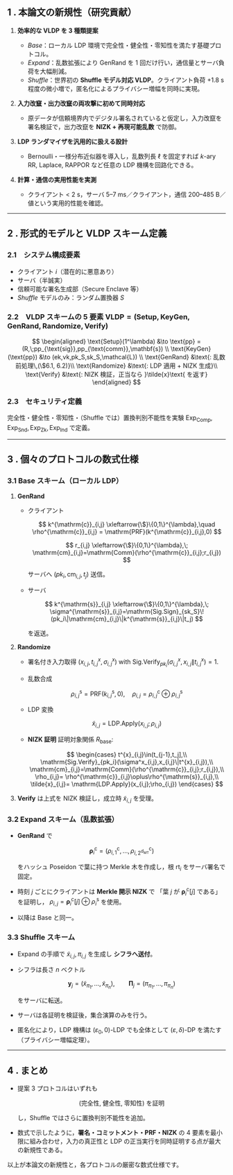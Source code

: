 ## 1 . 本論文の新規性（研究貢献）

1. **効率的な VLDP を 3 種類提案**

   * *Base*：ローカル LDP 環境で完全性・健全性・零知性を満たす基礎プロトコル。
   * *Expand*：乱数拡張により GenRand を 1 回だけ行い，通信量とサーバ負荷を大幅削減。
   * *Shuffle*：世界初の **Shuffle モデル対応 VLDP**。クライアント負荷 +1.8 s 程度の微小増で，匿名化によるプライバシー増幅を同時に実現。

2. **入力改竄・出力改竄の両攻撃に初めて同時対応**

   * 原データが信頼境界内でデジタル署名されていると仮定し，入力改竄を署名検証で，出力改竄を **NIZK + 再現可能乱数** で防御。

3. **LDP ランダマイザを汎用的に扱える設計**

   * Bernoulli・一様分布近似器を導入し，乱数列長 ℓ を固定すれば $k$-ary RR, Laplace, RAPPOR など任意の LDP 機構を回路化できる。

4. **計算・通信の実用性能を実測**

   * クライアント < 2 s，サーバ 5–7 ms／クライアント，通信 200–485 B／値という実用的性能を確認。

---

## 2 . 形式的モデルと VLDP スキーム定義

### 2.1　システム構成要素

* クライアント $i$（潜在的に悪意あり）
* サーバ（半誠実）
* 信頼可能な署名生成部（Secure Enclave 等）
* *Shuffle* モデルのみ：ランダム置換器 $S$

### 2.2　VLDP スキームの 5 要素 $\mathsf{VLDP} = (\text{Setup},\text{KeyGen},\text{GenRand},\text{Randomize},\text{Verify})$&#x20;

$$
\begin{aligned}
\text{Setup}(1^\lambda) &\to \text{pp} = (R,\;pp_{\text{sig}},pp_{\text{comm}},\mathbf{s}) \\
\text{KeyGen}(\text{pp}) &\to (ek,vk,pk_S,sk_S,\mathcal{L}) \\
\text{GenRand} &\text{: 乱数前処理\,(\$6.1, 6.2)}\\
\text{Randomize} &\text{: LDP 適用 + NIZK 生成}\\
\text{Verify} &\text{: NIZK 検証，正当なら }\tilde{x}\text{ を返す}
\end{aligned}
$$

### 2.3　セキュリティ定義

完全性・健全性・零知性・（Shuffle では）置換判別不能性を実験 $\textsf{Exp}_{\mathrm{Comp}},\textsf{Exp}_{\mathrm{Snd}},\textsf{Exp}_{\mathrm{Zk}},\textsf{Exp}_{\mathrm{Ind}}$ で定義。

---

## 3 . 個々のプロトコルの数式仕様

### 3.1  Base スキーム（ローカル LDP）

1. **GenRand**

   * クライアント

     $$
       k^{\mathrm{c}}_{i,j} \xleftarrow{\$}\{0,1\}^{\lambda},\quad
       \rho^{\mathrm{c}}_{i,j} = \mathrm{PRF}(k^{\mathrm{c}}_{i,j},0)
     $$

     $$
       r_{i,j} \xleftarrow{\$}\{0,1\}^{\lambda},\;
       \mathrm{cm}_{i,j}=\mathrm{Comm}(\rho^{\mathrm{c}}_{i,j};r_{i,j})
     $$

     サーバへ $(pk_i,\mathrm{cm}_{i,j},t_j)$ 送信。
   * サーバ

     $$
       k^{\mathrm{s}}_{i,j} \xleftarrow{\$}\{0,1\}^{\lambda},\;
       \sigma^{\mathrm{s}}_{i,j}=\mathrm{Sig.Sign}_{sk_S}\!(pk_i\|\mathrm{cm}_{i,j}\|k^{\mathrm{s}}_{i,j}\|t_j)
     $$

     を返送。

2. **Randomize**

   * 署名付き入力取得
     $(x_{i,j},t^{x}_{i,j},\sigma^x_{i,j})$ with
     $\mathrm{Sig.Verify}_{pk_i}(\sigma^x_{i,j},x_{i,j}\|t^{x}_{i,j})=1$.
   * 乱数合成

     $$
       \rho^{\mathrm{s}}_{i,j} = \mathrm{PRF}(k^{\mathrm{s}}_{i,j},0),\quad
       \rho_{i,j} = \rho^{\mathrm{c}}_{i,j}\oplus\rho^{\mathrm{s}}_{i,j}
     $$
   * LDP 変換

     $$
       \tilde{x}_{i,j}= \mathrm{LDP.Apply}\bigl(x_{i,j};\rho_{i,j}\bigr)
     $$
   * **NIZK 証明**
     証明対象関係 $R_{\mathrm{base}}$:

     $$
       \begin{cases}
         t^{x}_{i,j}\in(t_{j-1},t_j],\\
         \mathrm{Sig.Verify}_{pk_i}(\sigma^x_{i,j},x_{i,j}\|t^{x}_{i,j}),\\
         \mathrm{cm}_{i,j}=\mathrm{Comm}(\rho^{\mathrm{c}}_{i,j};r_{i,j}),\\
         \rho_{i,j}= \rho^{\mathrm{c}}_{i,j}\oplus\rho^{\mathrm{s}}_{i,j},\\
         \tilde{x}_{i,j}= \mathrm{LDP.Apply}(x_{i,j};\rho_{i,j})
       \end{cases}
     $$

3. **Verify** は上式を NIZK 検証し，成立時 $\tilde{x}_{i,j}$ を受理。

### 3.2  Expand スキーム（乱数拡張）

* **GenRand** で

  $$
    \mathbf{\rho}^{\mathrm{c}}_{i}=(\rho^{\mathrm{c}}_{i,1},\ldots,\rho^{\mathrm{c}}_{i,2^{d_{\mathrm{MT}}}})
  $$

  をハッシュ $\mathsf{Poseidon}$ で葉に持つ Merkle 木を作成し，根 $\mathsf{rt}_i$ をサーバ署名で固定。
* 時刻 $j$ ごとにクライアントは **Merkle 開示 NIZK** で
  「葉 $j$ が $\mathbf{\rho}^{\mathrm{c}}_{i}[j]$ である」
  を証明し，
  $\rho_{i,j}= \mathbf{\rho}^{\mathrm{c}}_{i}[j]\oplus\rho^{\mathrm{s}}_{i}$
  を使用。
* 以降は Base と同一。

### 3.3  Shuffle スキーム

* Expand の手順で $\tilde{x}_{i,j},\pi_{i,j}$ を生成し **シフラへ送付**。
* シフラは長さ $n$ ベクトル

  $$
    \mathbf{y}_j = (\tilde{x}_{\pi_1},\ldots,\tilde{x}_{\pi_n}),\qquad
    \mathbf{\Pi}_j = (\pi_{\pi_1},\ldots,\pi_{\pi_n})
  $$

  をサーバに転送。
* サーバは各証明を検証後，集合演算のみを行う。
* 匿名化により，LDP 機構は $(\varepsilon_0,0)$-LDP でも全体として $(\varepsilon,\delta)$-DP を満たす（プライバシー増幅定理）。

---

## 4 . まとめ

* 提案 3 プロトコルはいずれも

  $$
    (\text{完全性},\;\text{健全性},\;\text{零知性})\text{ を証明}  
  $$

  し，Shuffle ではさらに置換判別不能性を追加。
* 数式で示したように，**署名・コミットメント・PRF・NIZK** の 4 要素を最小限に組み合わせ，入力の真正性と LDP の正当実行を同時証明する点が最大の新規性である。

以上が本論文の新規性と，各プロトコルの厳密な数式仕様です。

